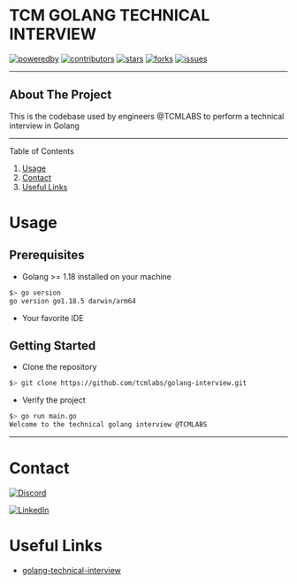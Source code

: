 # TCM GOLANG TECHNICAL INTERVIEW

<!-- Project badges -->
[![poweredby][powered-by-shield]][company-url]
[![contributors][github-contributors-shield]][github-contributors-url]
[![stars][github-stars-shield]][github-stars-url]
[![forks][github-forks-shield]][github-forks-url]
[![issues][github-issues-shield]][github-issues-url]

---
## About The Project
This is the codebase used by engineers @TCMLABS to perform a technical interview in Golang

---

<!-- TABLE OF CONTENTS -->

<div>
  Table of Contents
  <ol>
    <li><a href="#usage">Usage</a></li>
    <li><a href="#contact">Contact</a></li>
    <li><a href="#useful-links">Useful Links</a></li>
  </ol>
</div>

# Usage
## Prerequisites
 * Golang >= 1.18 installed on your machine 
```bash
$> go version
go version go1.18.5 darwin/arm64
```
 * Your favorite IDE

## Getting Started
 * Clone the repository
```bash
$> git clone https://github.com/tcmlabs/golang-interview.git 
```
 * Verify the project
```bash
$> go run main.go                                                                                                                                                                                         1 ↵
Welcome to the technical golang interview @TCMLABS 
```

---
# Contact
[![Discord][discord-shield]][discord-url]

[![LinkedIn][linkedin-shield]][linkedin-url]


# Useful Links
<ul>
<li><a href="https://blog.tcmlabs.fr/golang-technical-interview-tcmlabs-a70c02639381">golang-technical-interview</a></li>
</ul>


<!-- MARKDOWN LINKS & IMAGES -->

<!-- GitHub -->
[github-stars-shield]: https://img.shields.io/github/stars/tcmlabs/golang-interview?color=yellow&style=for-the-badge&logo=GitHub
[github-stars-url]: https://github.com/tcmlabs/golang-interview/stargazers
[github-contributors-shield]: https://img.shields.io/github/contributors/tcmlabs/golang-interview?style=for-the-badge&logo=github&color=blue
[github-contributors-url]: https://github.com/tcmlabs/golang-interview/graphs/contributors
[github-forks-shield]: https://img.shields.io/github/forks/tcmlabs/golang-interview?style=for-the-badge&logo=github&color=blue
[github-forks-url]: https://github.com/tcmlabs/golang-interview/network/members
[github-issues-shield]: https://img.shields.io/github/issues/tcmlabs/golang-interview?style=for-the-badge&logo=github&color=red
[github-issues-url]: https://github.com/tcmlabs/golang-interview/issues

<!-- Company: TCM -->
[powered-by-shield]: https://img.shields.io/badge/powered%20by-tcm-blue?style=for-the-badge
[discord-shield]: https://img.shields.io/discord/809401742843314188?color=violet&label=discord&logo=discord&logoColor=white&style=for-the-badge
[discord-url]: https://discord.gg/7U3Pt5G22S
[linkedin-shield]: https://img.shields.io/badge/linkedin-tcmlabs-blue?style=for-the-badge&logo=linkedin
[linkedin-url]: https://www.linkedin.com/company/tcmlabs
[company-url]: https://www.tcmlabs.fr